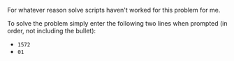 For whatever reason solve scripts haven't worked for this problem for me.

To solve the problem simply enter the following two lines when prompted (in order, not including the bullet):
- `1572`
- `01`